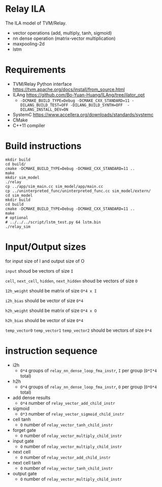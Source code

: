 # Relay ILA

The ILA model of TVM/Relay.

- vector operations (add, multiply, tanh, sigmoid)
- nn dense operation (matrix-vector multiplication)
- maxpooling-2d
- lstm


# Requirements

- TVM/Relay Python interface https://tvm.apache.org/docs/install/from_source.html
- ILAng https://github.com/Bo-Yuan-Huang/ILAng/tree/ilator_opt
    - `-DCMAKE_BUILD_TYPE=Debug -DCMAKE_CXX_STANDARD=11 -DILANG_BUILD_TEST=OFF -DILANG_BUILD_SYNTH=OFF  -DILANG_INSTALL_DEV=ON`
- SystemC https://www.accellera.org/downloads/standards/systemc
- CMake
- C++11 compiler

# Build instructions

    mkdir build
    cd build/
    cmake -DCMAKE_BUILD_TYPE=Debug -DCMAKE_CXX_STANDARD=11 ..
    make
    mkdir sim_model
    ./relay
    cp ../app/sim_main.cc sim_model/app/main.cc
    cp ../uninterpreted_func/uninterpreted_func.cc sim_model/extern/
    cd sim_model
    mkdir build
    cd build
    cmake -DCMAKE_BUILD_TYPE=Debug -DCMAKE_CXX_STANDARD=11 ..
    make
    # optional
    # ../../../script/lstm_test.py 64 lstm.bin
    ./relay_sim
    
# Input/Output sizes

for input size of I and output size of O

`input` shoud be vectors of size `I`

`cell`, `next_cell`, `hidden`, `next_hidden` shoud be vectors of size `O`

`12h_weight` should be matrix of size `O*4 x I`

`i2h_bias` should be vector of size `O*4`

`h2h_weight` should be matrix of size `O*4 x O`

`h2h_bias` should be vector of size `O*4`

`temp_vector0` `temp_vector1` `temp_vector2` should be vectors of size `O*4`

# instruction sequence

- i2h
    - `O*4` groups of `relay_nn_dense_loop_fma_instr`, `I` per group (`O*I*4` total)
- h2h
    - `O*4` groups of `relay_nn_dense_loop_fma_instr`, `O` per group (`O*O*4` total)
- add dense results
    - `O*4` number of `relay_vector_add_child_instr`
- sigmoid 
    - `O*3` number of `relay_vector_sigmoid_child_instr`
- cell tanh
    - `O` number of `relay_vector_tanh_child_instr`
- forget gate
    - `O` number of `relay_vector_multiply_child_instr`
- input gate
    - `O` number of `relay_vector_multiply_child_instr`
- next cell
    - `O` number of `relay_vector_add_child_instr`
- next cell tanh
    - `O` number of `relay_vector_tanh_child_instr`
- output gate
    - `O` number of `relay_vector_multiply_child_instr`


